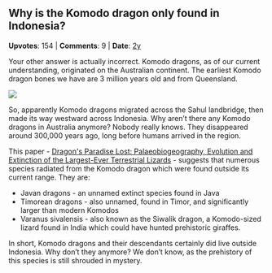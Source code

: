 ## Why is the Komodo dragon only found in Indonesia?
    
**Upvotes**: 154 | **Comments**: 9 | **Date**: [2y](https://www.quora.com/Why-is-the-Komodo-dragon-only-found-in-Indonesia/answer/Gary-Meaney)

Your other answer is actually incorrect. Komodo dragons, as of our current understanding, originated on the Australian continent. The earliest Komodo dragon bones we have are 3 million years old and from Queensland.

![](https://qph.fs.quoracdn.net/main-qimg-edb01bde630f0d5e8d1b41c45bc90265-pjlq)

So, apparently Komodo dragons migrated across the Sahul landbridge, then made its way westward across Indonesia. Why aren’t there any Komodo dragons in Australia anymore? Nobody really knows. They disappeared around 300,000 years ago, long before humans arrived in the region.

This paper - [Dragon's Paradise Lost: Palaeobiogeography, Evolution and Extinction of the Largest-Ever Terrestrial Lizards](https://www.researchgate.net/publication/26856417_Dragon%27s_Paradise_Lost_Palaeobiogeography_Evolution_and_Extinction_of_the_Largest-Ever_Terrestrial_Lizards_Varanidae "www.researchgate.net") - suggests that numerous species radiated from the Komodo dragon which were found outside its current range. They are:

*   Javan dragons - an unnamed extinct species found in Java
*   Timorean dragons - also unnamed, found in Timor, and significantly larger than modern Komodos
*   Varanus sivalensis \- also known as the Siwalik dragon, a Komodo-sized lizard found in India which could have hunted prehistoric giraffes.

In short, Komodo dragons and their descendants certainly did live outside Indonesia. Why don’t they anymore? We don’t know, as the prehistory of this species is still shrouded in mystery.

